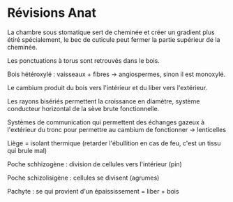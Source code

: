 # Révisions Anat

La chambre sous stomatique sert de cheminée et créer un gradient plus étiré spécialement, le bec de cuticule peut fermer la partie supérieur de la cheminée.

Les ponctuations à torus sont retrouvés dans le bois. 

Bois hétéroxylé : vaisseaux + fibres -> angiospermes, sinon il est monoxylé. 

Le cambium produit du bois vers l'intérieur et du liber vers l'extérieur. 

Les rayons bisériés permettent la croissance en diamètre, système conducteur horizontal de la sève brute fonctionnelle.

Systèmes de communication qui permettent des échanges gazeux à l'extérieur du tronc pour permettre au cambium de fonctionner -> lenticelles

Liège = isolant thermique (retarder l'ébullition en cas de feu, c'est un tissu qui brule mal)

Poche schhizogène : division de cellules vers l'intérieur (pin)

Poche schizolisigène : cellules se divisent (agrumes)

Pachyte : se qui provient d'un épaississement = liber + bois